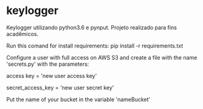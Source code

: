 # keylogger
Keylogger utilizando python3.6 e pynput. Projeto realizado para fins acadêmicos.

Run this comand for install requirements:
pip install -r requirements.txt

Configure a user with full access on AWS S3 and create a file with the name 'secrets.py' with the parameters:

access key = 'new user access key'

secret_access_key = 'new user secret key'

Put the name of your bucket in the variable 'nameBucket'
